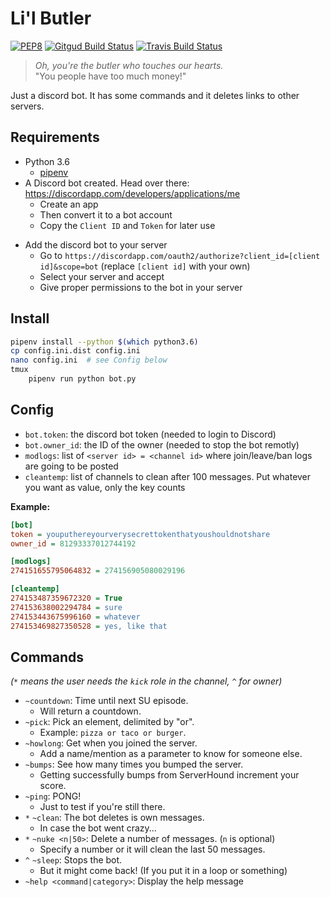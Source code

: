 # Li'l Butler
[![PEP8](https://img.shields.io/badge/code%20style-pep8-green.svg)](https://www.python.org/dev/peps/pep-0008/)
[![Gitgud Build Status](https://gitgud.io/sug/lilbutler/badges/master/build.svg)](https://gitgud.io/sug/lilbutler/commits/master)
[![Travis Build Status](https://travis-ci.org/sugrocks/lilbutler.svg?branch=master)](https://travis-ci.org/sugrocks/lilbutler)

> _Oh, you're the butler who touches our hearts._  
> "You people have too much money!"

Just a discord bot. It has some commands and it deletes links to other servers.


## Requirements
- Python 3.6
    + [pipenv](https://github.com/kennethreitz/pipenv)
- A Discord bot created. Head over there: https://discordapp.com/developers/applications/me
    + Create an app
    + Then convert it to a bot account
    + Copy the `Client ID` and `Token` for later use
+ Add the discord bot to your server
    + Go to `https://discordapp.com/oauth2/authorize?client_id=[client id]&scope=bot` (replace `[client id]` with your own)
    + Select your server and accept
    + Give proper permissions to the bot in your server


## Install

```bash
pipenv install --python $(which python3.6)
cp config.ini.dist config.ini
nano config.ini  # see Config below
tmux
    pipenv run python bot.py
```


## Config
- `bot.token`: the discord bot token (needed to login to Discord)
- `bot.owner_id`: the ID of the owner (needed to stop the bot remotly)
- `modlogs`: list of `<server id> = <channel id>` where join/leave/ban logs are going to be posted
- `cleantemp`: list of channels to clean after 100 messages. Put whatever you want as value, only the key counts

**Example:**
```ini
[bot]
token = youputhereyourverysecrettokenthatyoushouldnotshare
owner_id = 81293337012744192

[modlogs]
274151655795064832 = 274156905080029196

[cleantemp]
274153487359672320 = True
274153638002294784 = sure
274153443675996160 = whatever
274153469827350528 = yes, like that
```


## Commands
_(`*` means the user needs the `kick` role in the channel, `^` for owner)_

- `~countdown`: Time until next SU episode.
    + Will return a countdown.
- `~pick`: Pick an element, delimited by "or".
    + Example: `pizza or taco or burger`.
- `~howlong`: Get when you joined the server.
    + Add a name/mention as a parameter to know for someone else.
- `~bumps`: See how many times you bumped the server.
    + Getting successfully bumps from ServerHound increment your score.
- `~ping`: PONG!
    + Just to test if you're still there.
- `*` `~clean`: The bot deletes is own messages.
    + In case the bot went crazy...
- `*` `~nuke <n|50>`: Delete a number of messages. (`n` is optional)
    + Specify a number or it will clean the last 50 messages.
- `^` `~sleep`: Stops the bot.
    + But it might come back! (If you put it in a loop or something)
- `~help <command|category>`: Display the help message
